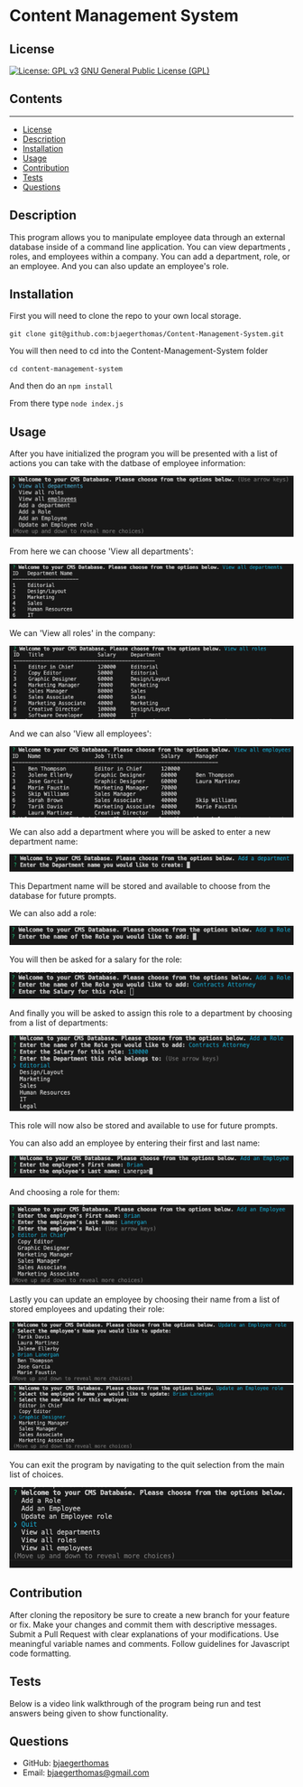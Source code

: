 # Content Management System

  ## License
  [![License: GPL v3](https://img.shields.io/badge/License-GPLv3-blue.svg)](https://www.gnu.org/licenses/gpl-3.0)
  [GNU General Public License (GPL)](https://www.gnu.org/licenses/gpl-3.0)

  ## Contents
  ---------
  - [License](#license)
  - [Description](#description)
  - [Installation](#installation)
  - [Usage](#usage)
  - [Contribution](#contribution)
  - [Tests](#tests)
  - [Questions](#questions)

  ## Description
  This program allows you to manipulate employee data through an external database inside of a command line application. You can view departments , roles, and employees within a company. You can add a department, role, or an employee. And you can also update an employee's role.

  ## Installation
  First you will need to clone the repo to your own local storage.

  `` git clone git@github.com:bjaegerthomas/Content-Management-System.git ``

  You will then need to cd into the Content-Management-System folder

  `` cd content-management-system ``

  And then do an `` npm install ``

  From there type `` node index.js ``

  ## Usage
  After you have initialized the program you will be presented with a list of actions you can take with the datbase of employee information:

  ![Starting prompt](./assets/start.png)

  From here we can choose 'View all departments':

  ![Display of all Departments](./assets/allDepartments.png)

  We can 'View all roles' in the company:

  ![Display of all Roles](./assets/allRoles.png)

  And we can also 'View all employees':

  ![Display of all Employees](./assets/allEmployees.png)

  We can also add a department where you will be asked to enter a new department name:

  ![Add department prompt](./assets/addDept.png)
  
  This Department name will be stored and available to choose from the database for future prompts.

  We can also add a role:

  ![Add role prompt](./assets/addRole.png)

  You will then be asked for a salary for the role:

  ![Add salary prompt](./assets/addSalary.png)

  And finally you will be asked to assign this role to a department by choosing from a list of departments:

  ![Add department prompt](./assets/deptSelect.png)

  This role will now also be stored and available to use for future prompts.

  You can also add an employee by entering their first and last name:

  ![Add employee prompt](./assets/addEmployee.png)

  And choosing a role for them:

  ![Choose role prompt](./assets/chooseRole.png)

  Lastly you can update an employee by choosing their name from a list of stored employees and updating their role:

  ![Choose employee prompt](./assets/chooseEmployee.png)
  ![Update employee role](./assets/updateRole.png)

  You can exit the program by navigating to the quit selection from the main list of choices.

  ![Quit selection](./assets/quit.png)

  ## Contribution
  After cloning the repository be sure to create a new branch for your feature or fix.
  Make your changes and commit them with descriptive messages.
  Submit a Pull Request with clear explanations of your modifications.
  Use meaningful variable names and comments.
  Follow guidelines for Javascript code formatting.

  ## Tests
  Below is a video link walkthrough of the program being run and test answers being given to show functionality.



  ## Questions
  - GitHub: [bjaegerthomas](https://github.com/bjaegerthomas)
  - Email: bjaegerthomas@gmail.com